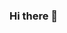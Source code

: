 ### Hi there 👋

<!--
**Nickkunatip/Nickkunatip** is a ✨ _special_ ✨ repository because its `README.md` (this file) appears on your GitHub profile.

Here are some ideas to get you started:
.
- 🔭 I’m currently working on ...
- 🌱 I’m currently learning ...
- 👯 I’m looking to collaborate on ...
- 🤔 I’m looking for help with ...
- 💬 Ask me about ...
- 📫 How to reach me: ...
- 😄 Pronouns: ...
- ⚡ Fun fact: ..

### 💯💥This site was built using 

<!--💢💢💢
~ 📄📃📑[GitHub Pages](https://pages.github.com/).
